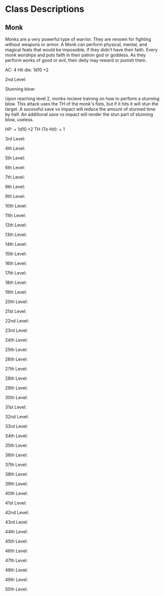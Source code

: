 # Class Descriptions

## Monk

Monks are a very powerful type of warrior. They are renown for fighting without weapons or armor.
A Monk can perform physical, mental, and magical feats that would be impossible, if they didn't have their faith.
Every monk worships and puts faith in their patron god or goddess. 
As they perform works of good or evil, their deity may reward or punish them.

AC: 4
Hit die: 1d10 +2

2nd Level:

Stunning blow: 

Upon reaching level 2, monks recieve training on how to perform a stunning blow. This attack uses the TH of the monk's fists, but if it hits it will stun the target. A sucessful save vs impact will reduce the amount of stunned time by half. An additional save vs impact will render the stun part of stunning blow, useless.

HP: + 1d10 +2
TH (To Hit): + 1

3rd Level:

4th Level:

5th Level:

6th Level:

7th Level:

8th Level:

9th Level:

10th Level:

11th Level:

12th Level:

13th Level:

14th Level:

15th Level:

16th Level:

17th Level:

18th Level:

19th Level:

20th Level:

21st Level:

22nd Level:

23rd Level:

24th Level:

25th Level:

26th Level:

27th Level:

28th Level:

29th Level:

30th Level:

31st Level:

32nd Level:

33rd Level:

34th Level:

35th Level:

36th Level:

37th Level:

38th Level:

39th Level:

40th Level:

41st Level:

42nd Level:

43rd Level:

44th Level:

45th Level:

46th Level:

47th Level:

48th Level:

49th Level:

50th Level:
